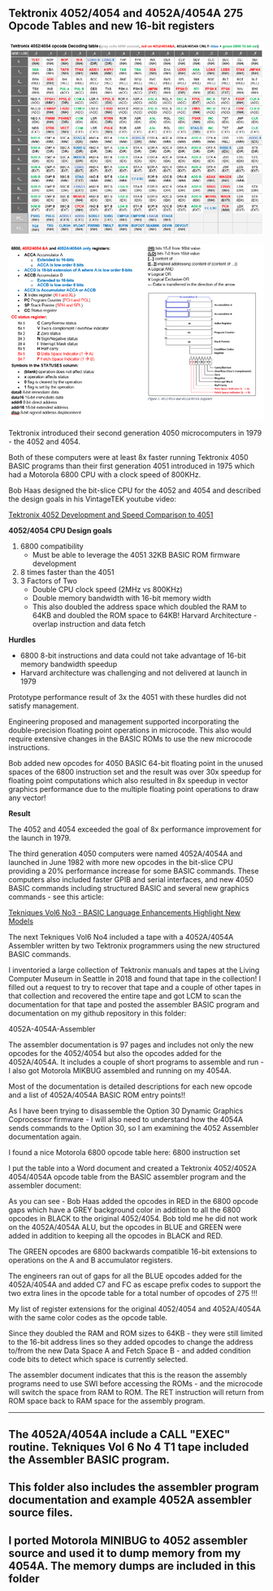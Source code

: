 Tektronix 4052/4054 and 4052A/4054A 275 Opcode Tables and new 16-bit registers
-------------
![4052/4054 and A-series Opcode table](./Tektronix%204052-4054%20Opcode%20Table.png)

![4052/4054 and A-series register info](./6800%20Registers%20and%204052-4054%20%26%20A-Series%20registers.png)

Tektronix introduced their second generation 4050 microcomputers in 1979 - the 4052 and 4054.

Both of these computers were at least 8x faster running Tektronix 4050 BASIC programs than their first generation 4051 introduced in 1975 which had a Motorola 6800 CPU with a clock speed of 800KHz.

Bob Haas designed the bit-slice CPU for the 4052 and 4054 and described the design goals in his VintageTEK youtube video:

[Tektronix 4052 Development and Speed Comparison to 4051](https://www.youtube.com/watch?v=JfmbJDVlfog)

**4052/4054 CPU Design goals**
1. 6800 compatibility
   - Must be able to leverage the 4051 32KB BASIC ROM firmware development
2. 8 times faster than the 4051
3. 3 Factors of Two
   - Double CPU clock speed (2MHz vs 800KHz)
   - Double memory bandwidth with 16-bit memory width
   - This also doubled the address space which doubled the RAM to 64KB and doubled the ROM space to 64KB!
Harvard Architecture - overlap instruction and data fetch

**Hurdles**
- 6800 8-bit instructions and data could not take advantage of 16-bit memory bandwidth speedup
- Harvard architecture was challenging and not delivered at launch in 1979

Prototype performance result of 3x the 4051 with these hurdles did not satisfy management.

Engineering proposed and management supported incorporating the double-precision floating point operations in microcode. This also would require extensive changes in the BASIC ROMs to use the new microcode instructions.

Bob added new opcodes for 4050 BASIC 64-bit floating point in the unused spaces of the 6800 instruction set and the result was over 30x speedup for floating point computations which also resulted in 8x speedup in vector graphics performance due to the multiple floating point operations to draw any vector!

**Result**

The 4052 and 4054 exceeded the goal of 8x performance improvement for the launch in 1979.

The third generation 4050 computers were named 4052A/4054A and launched in June 1982 with more new opcodes in the bit-slice CPU providing a 20% performance increase for some BASIC commands. These computers also included faster GPIB and serial interfaces, and new 4050 BASIC commands including structured BASIC and several new graphics commands - see this article:

[Tekniques Vol6 No3 - BASIC Language Enhancements Highlight New Models](http://www.bitsavers.org/pdf/tektronix/tekniques/vol6/Tekniques_Vol_6_No_03.pdf)

The next Tekniques Vol6 No4 included a tape with a 4052A/4054A Assembler written by two Tektronix programmers using the new structured BASIC commands.

I inventoried a large collection of Tektronix manuals and tapes at the Living Computer Museum in Seattle in 2018 and found that tape in the collection! I filled out a request to try to recover that tape and a couple of other tapes in that collection and recovered the entire tape and got LCM to scan the documentation for that tape and posted the assembler BASIC program and documentation on my github repository in this folder:

4052A-4054A-Assembler

The assembler documentation is 97 pages and includes not only the new opcodes for the 4052/4054 but also the opcodes added for the 4052A/4054A. It includes a couple of short programs to assemble and run - I also got Motorola MIKBUG assembled and running on my 4054A.

Most of the documentation is detailed descriptions for each new opcode and a list of 4052A/4054A BASIC ROM entry points!!

As I have been trying to disassemble the Option 30 Dynamic Graphics Coprocessor firmware - I will also need to understand how the 4054A sends commands to the Option 30, so I am examining the 4052 Assembler documentation again.

I found a nice Motorola 6800 opcode table here:
6800 instruction set

I put the table into a Word document and created a Tektronix 4052/4052A 4054/4054A opcode table from the BASIC assembler program and the assembler document:

As you can see - Bob Haas added the opcodes in RED in the 6800 opcode gaps which have a GREY background color in addition to all the 6800 opcodes in BLACK to the original 4052/4054. Bob told me he did not work on the 4052A/4054A ALU, but the opcodes in BLUE and GREEN were added in addition to keeping all the opcodes in BLACK and RED.

The GREEN opcodes are 6800 backwards compatible 16-bit extensions to operations on the A and B accumulator registers.

The engineers ran out of gaps for all the BLUE opcodes added for the 4052A/4054A and added C7 and FC as escape prefix codes to support the two extra lines in the opcode table for a total number of opcodes of 275 !!!

My list of register extensions for the original 4052/4054 and 4052A/4054A with the same color codes as the opcode table.

Since they doubled the RAM and ROM sizes to 64KB - they were still limited to the 16-bit address lines so they added opcodes to change the address to/from the new Data Space A and Fetch Space B - and added condition code bits to detect which space is currently selected.

The assembler document indicates that this is the reason the assembly programs need to use SWI before accessing the ROMs - and the microcode will switch the space from RAM to ROM. The RET instruction will return from ROM space back to RAM space for the assembly program.

---

The 4052A/4054A include a CALL "EXEC" routine.  Tekniques Vol 6 No 4 T1 tape included the Assembler BASIC program.
---
This folder also includes the assembler program documentation and example 4052A assembler source files.
---
I ported Motorola MINIBUG to 4052 assembler source and used it to dump memory from my 4054A.  The memory dumps are included in this folder
---
